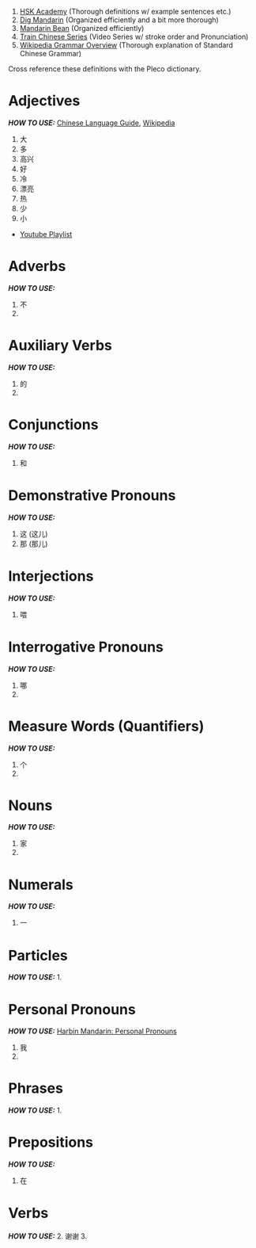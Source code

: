 1. [HSK Academy](https://hsk.academy/en/hsk-1-vocabulary-list) (Thorough definitions w/ example sentences etc.)
2. [Dig Mandarin](https://www.digmandarin.com/hsk-1-vocabulary-list.html) (Organized efficiently and a bit more thorough)
3. [Mandarin Bean](https://mandarinbean.com/hsk-1-vocabulary-list/) (Organized efficiently)
4. [Train Chinese Series](https://youtube.com/playlist?list=PLFJllnczPkIR0i7SNYgg7_Pd8YG9UcW0w&si=2k58owqHcX8Qdco8) (Video Series w/ stroke order and Pronunciation)
5. [Wikipedia Grammar Overview](https://en.wikipedia.org/wiki/Chinese_grammar) (Thorough explanation of Standard Chinese Grammar)

Cross reference these definitions with the Pleco dictionary. 
# Adjectives
***HOW TO USE:*** [Chinese Language Guide](https://chineselanguageguide.com/chinese-grammar/adjective/), [Wikipedia](https://en.wikipedia.org/wiki/Chinese_adjectives)
1. 大
2. 多
3. 高兴
4. 好
5. 冷
6. 漂亮
7. 热
8. 少
9. 小
- [Youtube Playlist](https://youtube.com/playlist?list=PLjchFUf2e8U8Gdl7v_Yh3GDiickcHDr8F&si=51cRIPNkONPpHCsQ)
# Adverbs
***HOW TO USE:*** 
1. 不 
2. 
# Auxiliary  Verbs
***HOW TO USE:*** 
1. 的
2. 
# Conjunctions
***HOW TO USE:*** 
1. 和
# Demonstrative Pronouns
***HOW TO USE:*** 
1. 这 (这儿)
2. 那 (那儿)
# Interjections
***HOW TO USE:*** 
1. 喂
# Interrogative Pronouns
***HOW TO USE:*** 
1. 哪 
2. 
# Measure Words (Quantifiers)
***HOW TO USE:*** 
1. 个
2. 
# Nouns
***HOW TO USE:*** 
1. 家
2. 
# Numerals
***HOW TO USE:*** 
1. 一
# Particles
***HOW TO USE:*** 
1. 
# Personal Pronouns
***HOW TO USE:*** [Harbin Mandarin: Personal Pronouns](https://youtu.be/rINGEHGdrsQ?si=J67xoXpfVEqka2ea)
1. 我
2. 
# Phrases
***HOW TO USE:*** 
1. 
# Prepositions
***HOW TO USE:*** 
1. 在 
# Verbs
***HOW TO USE:*** 
2. 谢谢
3. 